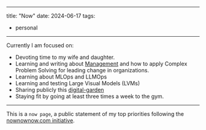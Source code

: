 

---
title: "Now"
date: 2024-06-17
tags:
- personal
---

Currently I am focused on:
- Devoting time to my wife and daughter.
- Learning and writing about [Management](mocs/moc-management.md) and how to apply Complex Problem Solving for leading change in organizations.
- Learning about MLOps and LLMOps
- Learning and testing Large Visual Models (LVMs)
- Sharing publicly this [digital-garden](mocs/digital-garden.md)
- Staying fit by going at least three times a week to the gym.

---
This is a `now page`, a public statement of my top priorities following the [nownownow.com initiative](https://nownownow.com/about). 